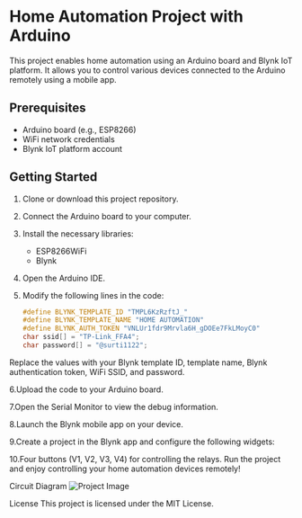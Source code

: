 # Home Automation Project with Arduino

This project enables home automation using an Arduino board and Blynk IoT platform. It allows you to control various devices connected to the Arduino remotely using a mobile app.

## Prerequisites

- Arduino board (e.g., ESP8266)
- WiFi network credentials
- Blynk IoT platform account

## Getting Started

1. Clone or download this project repository.

2. Connect the Arduino board to your computer.

3. Install the necessary libraries:
   - ESP8266WiFi
   - Blynk

4. Open the Arduino IDE.

5. Modify the following lines in the code:

   ```cpp
   #define BLYNK_TEMPLATE_ID "TMPL6KzRzftJ_"
   #define BLYNK_TEMPLATE_NAME "HOME AUTOMATION"
   #define BLYNK_AUTH_TOKEN "VNLUr1fdr9Mrvla6H_gDOEe7FkLMoyC0"
   char ssid[] = "TP-Link_FFA4";
   char password[] = "@surti1122";
Replace the values with your Blynk template ID, template name, Blynk authentication token, WiFi SSID, and password.

6.Upload the code to your Arduino board.

7.Open the Serial Monitor to view the debug information.

8.Launch the Blynk mobile app on your device.

9.Create a project in the Blynk app and configure the following widgets:

10.Four buttons (V1, V2, V3, V4) for controlling the relays.
Run the project and enjoy controlling your home automation devices remotely!

Circuit Diagram
![Project Image](https://www.google.com/url?sa=i&url=https%3A%2F%2Feasyelectronicsproject.com%2Fesp32-projects%2Fhome-automation-nodemcu-blynk-relay-1%2F&psig=AOvVaw19rwSsiF5QpP0iuoGw7SRD&ust=1687529276097000&source=images&cd=vfe&ved=0CBEQjRxqFwoTCNC208yG1_8CFQAAAAAdAAAAABAL)

License
This project is licensed under the MIT License.
